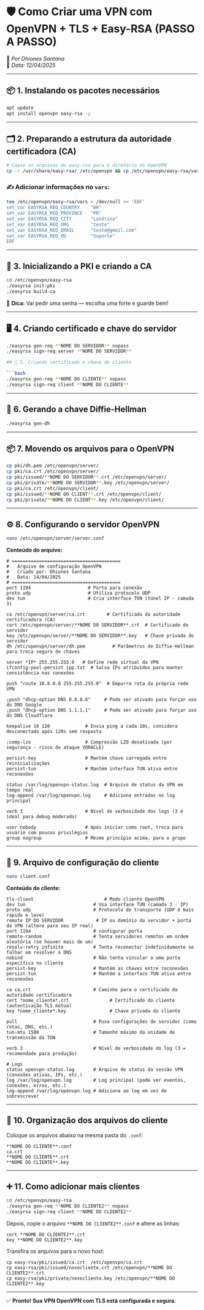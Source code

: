 # 🛡️ Como Criar uma VPN com OpenVPN + TLS + Easy-RSA (PASSO A PASSO)

🎥 _Por Dhiones Santana_  
📆 _Data: 12/04/2025_

---

## 📦 1. Instalando os pacotes necessários

```bash
apt update
apt install openvpn easy-rsa -y
```

---

## 🗂️ 2. Preparando a estrutura da autoridade certificadora (CA)

```bash
# Copie os arquivos do easy-rsa para o diretório do OpenVPN
cp -r /usr/share/easy-rsa/ /etc/openvpn && cp /etc/openvpn/easy-rsa/vars.example /etc/openvpn/easy-rsa/vars
```

### ✍️ Adicionar informações no `vars`:

```bash
tee /etc/openvpn/easy-rsa/vars > /dev/null << 'EOF'
set_var EASYRSA_REQ_COUNTRY    "BR"
set_var EASYRSA_REQ_PROVINCE   "PR"
set_var EASYRSA_REQ_CITY       "Londrina"
set_var EASYRSA_REQ_ORG        "teste"
set_var EASYRSA_REQ_EMAIL      "teste@gmail.com"
set_var EASYRSA_REQ_OU         "Suporte"
EOF
```

---

## 🔐 3. Inicializando a PKI e criando a CA

```bash
cd /etc/openvpn/easy-rsa
./easyrsa init-pki
./easyrsa build-ca
```

📝 **Dica:** Vai pedir uma senha — escolha uma forte e guarde bem!

---

## 🖥️ 4. Criando certificado e chave do servidor

```bash
./easyrsa gen-req **NOME DO SERVIDOR** nopass
./easyrsa sign-req server **NOME DO SERVIDOR** 

## 👤 5. Criando certificado e chave do cliente

```bash
./easyrsa gen-req **NOME DO CLIENTE** nopass
./easyrsa sign-req client **NOME DO CLIENTE**
```
---

## 📁 6. Gerando a chave Diffie-Hellman

```bash
./easyrsa gen-dh
```

---

## 📦 7. Movendo os arquivos para o OpenVPN

```bash
cp pki/dh.pem /etc/openvpn/server/
cp pki/ca.crt /etc/openvpn/server/
cp pki/issued/**NOME DO SERVIDOR**.crt /etc/openvpn/server/
cp pki/private/**NOME DO SERVIDOR**.key /etc/openvpn/server/
cp pki/ca.crt /etc/openvpn/client/
cp pki/issued/**NOME DO CLIENT**.crt /etc/openvpn/client/
cp pki/private/**NOME DO CLIENT**.key /etc/openvpn/client/

```

---

## ⚙️ 8. Configurando o servidor OpenVPN

```bash
nano /etc/openvpn/server/server.conf
```

**Conteúdo do arquivo:**

```
# ========================================
#   Arquivo de configuração OpenVPN
#   Criado por: Dhiones Santana
#   Data: 14/04/2025
# ========================================
port 1194                     # Porta para conexão
proto udp                     # Utiliza protocolo UDP
dev tun                       # Cria interface TUN (túnel IP - camada 3)

ca /etc/openvpn/server/ca.crt        # Certificado da autoridade certificadora (CA)
cert /etc/openvpn/server/**NOME DO SERVIDOR**.crt  # Certificado do servidor
key /etc/openvpn/server/**NOME DO SERVIDOR**.key   # Chave privada do servidor
dh /etc/openvpn/server/dh.pem          # Parâmetros de Diffie-Hellman para troca segura de chaves

server *IP* 255.255.255.0   # Define rede virtual da VPN
ifconfig-pool-persist ipp.txt  # Salva IPs atribuídos para manter consistência nas conexões

push "route 10.8.0.0 255.255.255.0"  # Empurra rota da própria rede VPN

;push "dhcp-option DNS 8.8.8.8"     # Pode ser ativado para forçar uso do DNS Google
;push "dhcp-option DNS 1.1.1.1"     # Pode ser ativado para forçar uso do DNS Cloudflare

keepalive 10 120             # Envia ping a cada 10s, considera desconectado após 120s sem resposta

;comp-lzo                    # Compressão LZO desativada (por segurança - risco de ataque VORACLE)

persist-key                  # Mantém chave carregada entre reinicializações
persist-tun                  # Mantém interface TUN ativa entre reconexões

status /var/log/openvpn-status.log  # Arquivo de status da VPN em tempo real
log-append /var/log/openvpn.log     # Adiciona entradas no log principal

verb 3                       # Nível de verbosidade dos logs (3 é ideal para debug moderado)

user nobody                  # Após iniciar como root, troca para usuário com poucos privilégios
group nogroup                # Mesmo princípio acima, para o grupo

```

---

## 🧳 9. Arquivo de configuração do cliente

```bash
nano client.conf
```

**Conteúdo do cliente:**

```
tls-client                          # Modo cliente OpenVPN
dev tun                         # Usa interface TUN (camada 3 - IP)
proto udp                       # Protocolo de transporte (UDP é mais rápido e leve)
remote IP DO SERVIDOR            # IP ou domínio do servidor + porta da VPN (altere para seu IP real)
port 1194                       # configurar porta
remote-random                   # Tenta servidores remotos em ordem aleatória (se houver mais de um)
resolv-retry infinite           # Tenta reconectar indefinidamente se falhar em resolver o DNS
nobind                          # Não tenta vincular a uma porta específica no cliente
persist-key                     # Mantém as chaves entre reconexões
persist-tun                     # Mantém a interface TUN ativa entre reconexões

ca ca.crt                       # Caminho para o certificado da autoridade certificadora
cert *nome_cliente*.crt               # Certificado do cliente (autenticação TLS mútua)
key *nome_cliente*.key                # Chave privada do cliente

pull                            # Puxa configurações do servidor (como rotas, DNS, etc.)
tun-mtu 1500                    # Tamanho máximo da unidade de transmissão da TUN

verb 3                          # Nível de verbosidade do log (3 = recomendado para produção)

# Logs
status openvpn-status.log       # Arquivo de status da sessão VPN (conexões ativas, IPs, etc.)
log /var/log/openvpn.log        # Log principal (pode ver eventos, conexões, erros, etc.)
log-append /var/log/openvpn.log # Adiciona ao log em vez de sobrescrever

```

---

## 📁 10. Organização dos arquivos do cliente

Coloque os arquivos abaixo na mesma pasta do `.conf`:

```
**NOME DO CLIENTE**.conf
ca.crt
**NOME DO CLIENTE**.crt
**NOME DO CLIENTE**.key
```

---

## ➕ 11. Como adicionar mais clientes

```bash
cd /etc/openvpn/easy-rsa
./easyrsa gen-req **NOME DO CLIENTE2** nopass
./easyrsa sign-req client **NOME DO CLIENTE2**
```

Depois, copie o arquivo `**NOME DO CLIENTE2**.conf` e altere as linhas:

```
cert **NOME DO CLIENTE2**.crt
key **NOME DO CLIENTE2**.key
```

Transfira os arquivos para o novo host:

```
cp easy-rsa/pki/issued/ca.crt  /etc/openvpn/ca.crt
cp easy-rsa/pki/issued/novocliente.crt /etc/openvpn/**NOME DO CLIENTE2**.crt
cp easy-rsa/pki/private/novocliente.key /etc/openvpn/**NOME DO CLIENTE2**.key
```

---

✅ **Pronto! Sua VPN OpenVPN com TLS está configurada e segura.**
